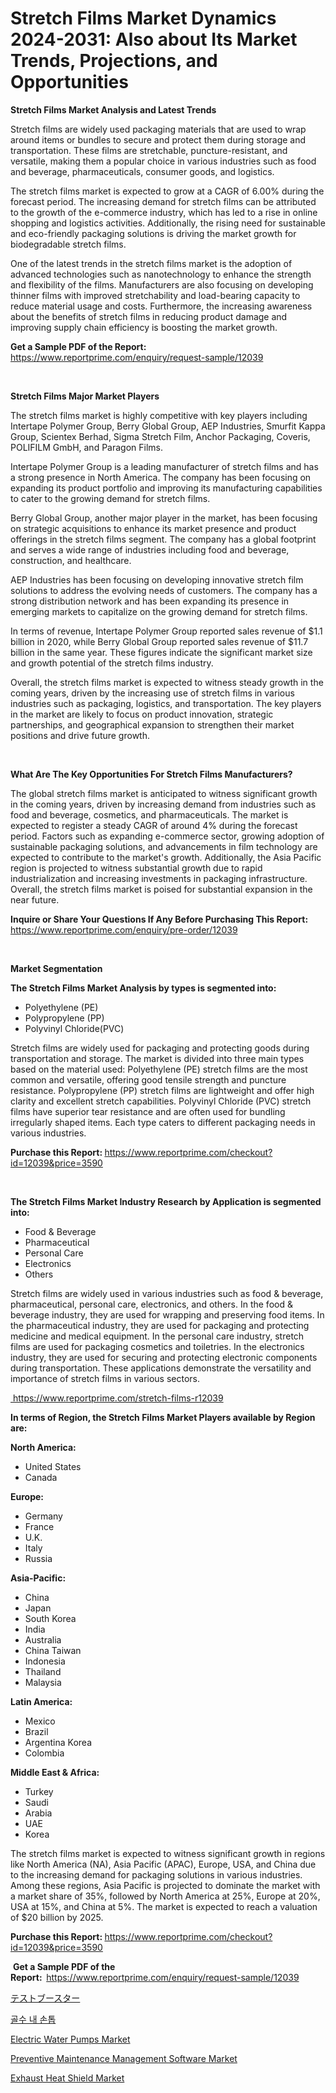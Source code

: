 <p><h1>Stretch Films Market Dynamics 2024-2031: Also about Its Market Trends, Projections, and Opportunities</h1></p><p><strong>Stretch Films Market Analysis and Latest Trends</strong></p>
<p><p>Stretch films are widely used packaging materials that are used to wrap around items or bundles to secure and protect them during storage and transportation. These films are stretchable, puncture-resistant, and versatile, making them a popular choice in various industries such as food and beverage, pharmaceuticals, consumer goods, and logistics.</p><p>The stretch films market is expected to grow at a CAGR of 6.00% during the forecast period. The increasing demand for stretch films can be attributed to the growth of the e-commerce industry, which has led to a rise in online shopping and logistics activities. Additionally, the rising need for sustainable and eco-friendly packaging solutions is driving the market growth for biodegradable stretch films.</p><p>One of the latest trends in the stretch films market is the adoption of advanced technologies such as nanotechnology to enhance the strength and flexibility of the films. Manufacturers are also focusing on developing thinner films with improved stretchability and load-bearing capacity to reduce material usage and costs. Furthermore, the increasing awareness about the benefits of stretch films in reducing product damage and improving supply chain efficiency is boosting the market growth.</p></p>
<p><strong>Get a Sample PDF of the Report:&nbsp;</strong> <a href="https://www.reportprime.com/enquiry/request-sample/12039">https://www.reportprime.com/enquiry/request-sample/12039</a></p>
<p>&nbsp;</p>
<p><strong>Stretch Films Major Market Players</strong></p>
<p><p>The stretch films market is highly competitive with key players including Intertape Polymer Group, Berry Global Group, AEP Industries, Smurfit Kappa Group, Scientex Berhad, Sigma Stretch Film, Anchor Packaging, Coveris, POLIFILM GmbH, and Paragon Films. </p><p>Intertape Polymer Group is a leading manufacturer of stretch films and has a strong presence in North America. The company has been focusing on expanding its product portfolio and improving its manufacturing capabilities to cater to the growing demand for stretch films. </p><p>Berry Global Group, another major player in the market, has been focusing on strategic acquisitions to enhance its market presence and product offerings in the stretch films segment. The company has a global footprint and serves a wide range of industries including food and beverage, construction, and healthcare.</p><p>AEP Industries has been focusing on developing innovative stretch film solutions to address the evolving needs of customers. The company has a strong distribution network and has been expanding its presence in emerging markets to capitalize on the growing demand for stretch films.</p><p>In terms of revenue, Intertape Polymer Group reported sales revenue of $1.1 billion in 2020, while Berry Global Group reported sales revenue of $11.7 billion in the same year. These figures indicate the significant market size and growth potential of the stretch films industry.</p><p>Overall, the stretch films market is expected to witness steady growth in the coming years, driven by the increasing use of stretch films in various industries such as packaging, logistics, and transportation. The key players in the market are likely to focus on product innovation, strategic partnerships, and geographical expansion to strengthen their market positions and drive future growth.</p></p>
<p>&nbsp;</p>
<p><strong>What Are The Key Opportunities For Stretch Films Manufacturers?</strong></p>
<p><p>The global stretch films market is anticipated to witness significant growth in the coming years, driven by increasing demand from industries such as food and beverage, cosmetics, and pharmaceuticals. The market is expected to register a steady CAGR of around 4% during the forecast period. Factors such as expanding e-commerce sector, growing adoption of sustainable packaging solutions, and advancements in film technology are expected to contribute to the market's growth. Additionally, the Asia Pacific region is projected to witness substantial growth due to rapid industrialization and increasing investments in packaging infrastructure. Overall, the stretch films market is poised for substantial expansion in the near future.</p></p>
<p><strong>Inquire or Share Your Questions If Any Before Purchasing This Report:</strong> <a href="https://www.reportprime.com/enquiry/pre-order/12039">https://www.reportprime.com/enquiry/pre-order/12039</a></p>
<p>&nbsp;</p>
<p><strong>Market Segmentation</strong></p>
<p><strong>The Stretch Films Market Analysis by types is segmented into:</strong></p>
<p><ul><li>Polyethylene (PE)</li><li>Polypropylene (PP)</li><li>Polyvinyl Chloride(PVC)</li></ul></p>
<p><p>Stretch films are widely used for packaging and protecting goods during transportation and storage. The market is divided into three main types based on the material used: Polyethylene (PE) stretch films are the most common and versatile, offering good tensile strength and puncture resistance. Polypropylene (PP) stretch films are lightweight and offer high clarity and excellent stretch capabilities. Polyvinyl Chloride (PVC) stretch films have superior tear resistance and are often used for bundling irregularly shaped items. Each type caters to different packaging needs in various industries.</p></p>
<p><strong>Purchase this Report:&nbsp;</strong><a href="https://www.reportprime.com/checkout?id=12039&price=3590">https://www.reportprime.com/checkout?id=12039&price=3590</a></p>
<p>&nbsp;</p>
<p><strong>The Stretch Films Market Industry Research by Application is segmented into:</strong></p>
<p><ul><li>Food & Beverage</li><li>Pharmaceutical</li><li>Personal Care</li><li>Electronics</li><li>Others</li></ul></p>
<p><p>Stretch films are widely used in various industries such as food & beverage, pharmaceutical, personal care, electronics, and others. In the food & beverage industry, they are used for wrapping and preserving food items. In the pharmaceutical industry, they are used for packaging and protecting medicine and medical equipment. In the personal care industry, stretch films are used for packaging cosmetics and toiletries. In the electronics industry, they are used for securing and protecting electronic components during transportation. These applications demonstrate the versatility and importance of stretch films in various sectors.</p></p>
<p><a href="https://www.reportprime.com/stretch-films-r12039">&nbsp;https://www.reportprime.com/stretch-films-r12039</a></p>
<p><strong>In terms of Region, the Stretch Films Market Players available by Region are:</strong></p>
<p>
    <p> <strong> North America: </strong>
        <ul>
            <li>United States</li>
            <li>Canada</li>
        </ul>
        </p> 
    <p> <strong> Europe: </strong>
        <ul>
            <li>Germany</li>
            <li>France</li>
            <li>U.K.</li>
            <li>Italy</li>
            <li>Russia</li>
        </ul>
        </p> 
    <p> <strong> Asia-Pacific: </strong>
        <ul>
            <li>China</li>
            <li>Japan</li>
            <li>South Korea</li>
            <li>India</li>
            <li>Australia</li>
            <li>China Taiwan</li>
            <li>Indonesia</li>
            <li>Thailand</li>
            <li>Malaysia</li>
        </ul>
        </p> 
    <p> <strong> Latin America: </strong>
        <ul>
            <li>Mexico</li>
            <li>Brazil</li>
            <li>Argentina Korea</li>
            <li>Colombia</li>
        </ul>
        </p> 
    <p> <strong> Middle East & Africa: </strong>
        <ul>
            <li>Turkey</li>
            <li>Saudi</li>
            <li>Arabia</li>
            <li>UAE</li>
            <li>Korea</li>
        </ul>
    </p>
    </p>
<p><p>The stretch films market is expected to witness significant growth in regions like North America (NA), Asia Pacific (APAC), Europe, USA, and China due to the increasing demand for packaging solutions in various industries. Among these regions, Asia Pacific is projected to dominate the market with a market share of 35%, followed by North America at 25%, Europe at 20%, USA at 15%, and China at 5%. The market is expected to reach a valuation of $20 billion by 2025.</p></p>
<p><strong>Purchase this Report: </strong><a href="https://www.reportprime.com/checkout?id=12039&price=3590">https://www.reportprime.com/checkout?id=12039&price=3590</a></p>
<p>&nbsp;<strong>Get a Sample PDF of the Report:&nbsp;&nbsp;</strong><a href="https://www.reportprime.com/enquiry/request-sample/12039">https://www.reportprime.com/enquiry/request-sample/12039</a></p>
<p><strong></strong></p>
<p><p><a href="https://medium.com/@rcabello548791/%E3%83%86%E3%82%B9%E3%83%88%E3%83%96%E3%83%BC%E3%82%B9%E3%82%BF%E3%83%BC%E5%B8%82%E5%A0%B4%E3%81%AE%E3%82%B5%E3%82%A4%E3%82%BA%E3%81%A8%E3%82%B7%E3%82%A7%E3%82%A2%E5%88%86%E6%9E%90-%E6%88%90%E9%95%B7%E3%83%88%E3%83%AC%E3%83%B3%E3%83%89%E3%81%A8%E4%BA%88%E6%B8%AC2024-2031-f2f368f572af">テストブースター</a></p><p><a href="https://medium.com/@alaminn729_37362/%EA%B0%95%EB%82%B4%ED%95%B5-%EA%B3%A8-%EB%B0%98%EC%82%AD-%EC%8B%9C%EC%9E%A5-%EB%8F%99%ED%96%A5-%EB%B0%8F-%EB%B6%84%EC%84%9D-%EB%AF%B8%EB%9E%98-%EC%84%B1%EC%9E%A5%EC%9D%84-%EC%9C%84%ED%95%9C-%EA%B8%B0%ED%9A%8C%EC%99%80-%EB%8F%84%EC%A0%84-2024-2031-be616782a903">골수 내 손톱</a></p><p><a href="https://medium.com/@mdmasty/global-electric-water-pumps-market-share-and-growth-opportunities-and-market-size-growing-with-a-16aaa4c1b9fb">Electric Water Pumps Market</a></p><p><a href="https://issuu.com/reportprime-2/docs/preventive-maintenance-management-software-market-">Preventive Maintenance Management Software Market</a></p><p><a href="https://www.linkedin.com/pulse/exploring-exhaust-heat-shield-market-dynamics-global-trends-future-htpic">Exhaust Heat Shield Market</a></p></p>